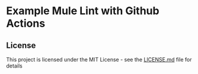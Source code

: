 # Example Mule Lint with Github Actions

## License

This project is licensed under the MIT License - see the [LICENSE.md](LICENSE.md) file for details


